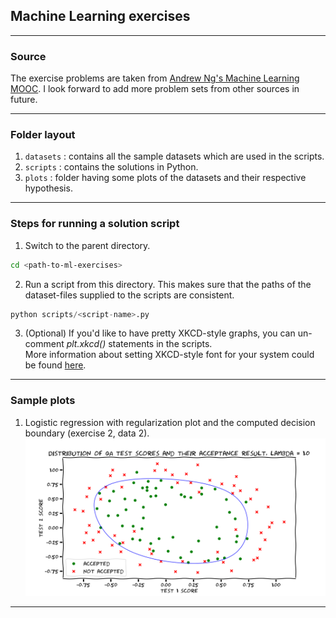 ## Machine Learning exercises

---

### Source
The exercise problems are taken from [Andrew Ng's Machine Learning MOOC](https://www.coursera.org/learn/machine-learning/home). I look forward to add more problem sets from other sources in future.

---

### Folder layout

1. `datasets` : contains all the sample datasets which are used in the scripts. 
2. `scripts` : contains the solutions in Python.
3. `plots` : folder having some plots of the datasets and their respective  hypothesis.

---

### Steps for running a solution script

1. Switch to the parent directory.<br/>
```bash
cd <path-to-ml-exercises>
```

2. Run a script from this directory. This makes sure that the paths of the dataset-files supplied to the scripts are consistent.<br/>
```python
python scripts/<script-name>.py
```

3. (Optional) If you'd like to have pretty XKCD-style graphs, you can un-comment *plt.xkcd()* statements in the scripts. <br/>
More information about setting XKCD-style font for your system could be found [here](https://gist.github.com/ashishraste/e4ef570fba4fce30f04ee0a99f47ce00).

---

### Sample plots

1. Logistic regression with regularization plot and the computed decision boundary (exercise 2, data 2).
![Exercise 2, Data 2](https://github.com/ashishraste/ml-exercises/blob/master/plots/ex2data2_plot.png) 

---
